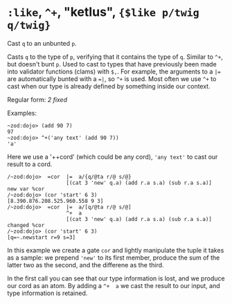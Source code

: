 # `:like`, `^+`, "ketlus", `{$like p/twig q/twig}`

Cast `q` to an unbunted `p`.

Casts `q` to the type of `p`, verifying that it contains
the type of `q`. Similar to `^+`, but doesn't bunt `p`. Used to
cast to types that have previously been made into validator
functions (clams) with `$,`. For example, the arguments to a `|=` are
automatically bunted with a `=|`, so `^+` is used. Most often we use `^+` to cast when our type is already defined by something inside our context.

Regular form: *2 fixed*

Examples:

    ~zod:dojo> (add 90 7)
    97
    ~zod:dojo> ^+('any text' (add 90 7))
    'a'

Here we use a '++cord' (which could be any cord), `'any text'` to cast our
result to a cord.

    /~zod:dojo>  =cor  |=  a/{q/@ta r/@ s/@}
                       [(cat 3 'new' q.a) (add r.a s.a) (sub r.a s.a)]
    new var %cor
    /~zod:dojo> (cor 'start' 6 3)
    [8.390.876.208.525.960.558 9 3]
    /~zod:dojo>  =cor  |=  a/[q/@ta r/@ s/@]
                       ^+  a
                       [(cat 3 'new' q.a) (add r.a s.a) (sub r.a s.a)]
    changed %cor
    /~zod:dojo> (cor 'start' 6 3)
    [q=~.newstart r=9 s=3]

In this example we create a gate `cor` and lightly manipulate the tuple
it takes as a sample: we prepend `'new'` to its first member, produce
the sum of the latter two as the second, and the differene as the third.

In the first call you can see that our type information is lost, and we
produce our cord as an atom. By adding a `^+  a` we cast the result to
our input, and type information is retained.
